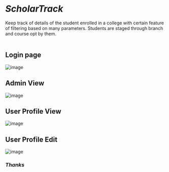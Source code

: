 #  ***ScholarTrack*** 
Keep track of details of the student enrolled in a college with certain feature of filtering based on many parameters.
Students are staged through branch and course opt by them.
<br>
<br>
## Login page
![image](https://github.com/0203nilesh/ScholarTrack/assets/95562518/daff34e5-c699-4a38-8d0c-d5bbc6966766)

## Admin View
![image](https://github.com/0203nilesh/ScholarTrack/assets/95562518/807e1765-738e-440c-b483-0b9fcda6b27b)

## User Profile View
![image](https://github.com/0203nilesh/ScholarTrack/assets/95562518/1011efa2-5977-4875-8389-80f012b99169)

## User Profile Edit
![image](https://github.com/0203nilesh/ScholarTrack/assets/95562518/ee32d8b9-8afe-43d0-842d-9e37ca4483e2)

### ***Thanks***
